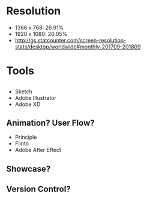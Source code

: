 # Resolution
- 1366 x 768: 26.91%
- 1920 x 1080: 20.05%
- http://gs.statcounter.com/screen-resolution-stats/desktop/worldwide#monthly-201709-201809

# Tools

## 
- Sketch
- Adobe Illustrator
- Adobe XD

## Animation? User Flow?
- Principle
- Flinto
- Adobe After Effect

## Showcase?

## Version Control?


